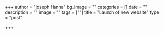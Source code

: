 +++
author = "joseph Hanna"
bg_image = ""
categories = []
date = ""
description = ""
image = ""
tags = [""]
title = "Launch of new website"
type = "post"

+++
